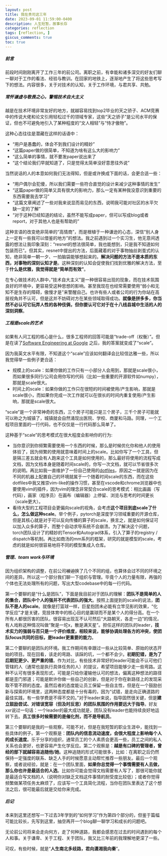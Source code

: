 ```yaml
---
layout: post
title: 我在贵司这三年
date: 2023-09-01 11:59:00-0400
description: 人生短暂，故事长存
categories: reflection
tags: [reflection, ]
giscus_comments: true
toc: true
---
```


##### 前言

前段时间刚刚离开了工作三年的前公司。离职之前，有幸能和诸多深交的好友们聊一聊对于工作的看法、经验与教训。在回家的地铁上，逐渐地产生了将这些思考写下的想法。内容很多，关于对技术的认知，关于工作环境，与君共享、共勉。

##### **常怀谦虚与敬畏之心，警惕技术自大主义**
    
越是在技术环境非常友好的地方，就越容易找到top2毕业的天之骄子、ACM竞赛中的传说大佬和论文引用轻松过千的领域专家，这些“天之骄子”是公司水平的保证，但也不可避免地引入了某种程度的“文人相轻”与“恃才傲物”。

这种心态往往是潜藏在这样的话语中：

- “用户是愚蠢的，体会不到我们设计的精妙”
- “这篇paper做的很简单，不知道为啥有这么大的影响力”
- “这么简单的事情，就不要发paper说出来了
- “这个结论我们早就知道了，只是觉得太简单没好意思往外说”

当然说话的人的本意如何我们无法得知，但是或许换成下面的话，会更合适一些：
    
- “用户偶尔会犯傻，所以我们需要一些符合直觉的设计来减少这种事情的发生”
- “这篇paper做的简单又具有很大的影响力，那么一定有某种我没意识到重要的东西需要我去学习”
- “这篇文章阐述了一些对我来说显而易见的东西，说明我可能对社区的水平欠缺一定的了解”
- “对于这种已经知道的结论，虽然不能写成paper，但可以写成blog或者report，对于其他人也是有帮助的”

这种言语的改变绝非简单的“高情商”，而是根植于一种谦逊的心态，深信“别人身上一定有一些我可以借鉴的地方”的想法。我之前遇到过一个实习生，他无意间透露的想法让我印象深刻：“resnet的想法很简单，我也能想到，只是我不知道如何包装而已”。但其实，resnet中提出的方法，后面藏着的对于事物抽丝剥茧式的认知，绝非简单一朝一夕、一拍脑袋能够想起来的。**解决问题的方法不是本质的东西，对事物的深刻认知才是**。这种深刻的认知会促使我们找到优雅的解决方法，至于**什么是优雅，我觉得就是“简单而有效”**。

在专心做技术的人群中，”技术自大主义”是一种很容易出现的现象，而在技术氛围良好的环境中，更容易受这种思想的影响。甚至我现在也经常需要使用“弱小和无知不是生存的障碍，傲慢才是”来警醒自己。也许有些人或者公司的行为你站在高层视角并不认可，但是这并不妨碍对方在某些领域取得成功。**就像是拼多多，你当然不必认可它玩弄人性的各种伎俩，但你要认可它对于在十八线县城中生活的人的深刻洞察**。 

##### **工程是scale的艺术**
    
如果有人问工程的核心是什么，很多工程师的回答可能是“trade-off（权衡）”。但是在读了[Software Engineering at Google](https://book.douban.com/subject/34875994/) 之后，我的答案就变成了“scale”。

因为我英文水平有限，不知道这个“scale”应该如何翻译会比较信达雅一些，所以我觉得举一些例子更合适：

- 规模上的scale：如果你做的工作只有一小部分人会用到，那就是scale很小，而如果很多同行/公司会用你写的代码（比如一些重要的开源软件如numpy），那就是scale很大。
- 时间上的scale：如果你做的工作只在很短的时间被使用/产生影响，那就是scale很小，而如果你完成一次工作就可以在很长的时间内重复使用/产生影响，那就是scale很大。

“scale”是一个非常神奇的东西，三个房子可能只是三个房子，三千个房子可能就可以称之为城镇了，城镇就会自然涌现出医院、学校、商厦和马路。同理，一个工程项目里面的一行代码，也不仅仅是一行代码那么简单了。

这种基于“scale”的思考模式在很大程度会影响你的行为:

- 当你意识到你频繁需要使用一个东西的时候，那么是时候优化你和他人的使用体验了，因为频繁的使用就意味着时间上的scale。比如你写了一个工具，但是隔三差五就会有人跑来这个工具是如何使用的，那么最好将使用的流程写成文档，因为文档本身是随着时间scale的，你写一次文档，就可以节省很多次的说明。再比如我一直维护了一份自己使用的[dotfiles](https://github.com/FateScript/dotfiles)，原因之一就是因为在不同的机器上配置自己的环境就属于一个随着时间scale的东西，而在这些dotfiles中我又推崇vim-like的操作习惯，甚至在vscode和chrome浏览器中也要使用vim的插件，因为vim的理念非常契合scale的思考模式：相比画画（写代码），画家（程序员）在画布（编辑器）上停留、浏览与思考的时间更长（scale更大）。
- 看待大型的工程项目会更偏向scale的视角，会考虑**这个项目到底scale了什么，怎么做这种scale**。举个例子，pytorch是深度学习领域重要的开源仓库，但是其核心就是对于可以反向传播的算子的scale，换言之，就是如何保证可以加入众多的算子，而整个自动求导系统不会崩溃。为了解决这个问题，torch团队设计了的精妙的Tensor和Autograd体系，引入了算子的registry / dispatch等机制。再比如商汤的mm系列的框架，研究的就是模型的scale，考虑的就是如何很容易地将不同的模型集成入仓库。

##### 管理、team work与环境
    
因为组织架构的调整，在前公司~~被迫~~换了几个不同的组，也算体会过不同的环境之间的差异。所以这一个部分我们聊一下组织与管理。毕竟个人的力量有限，再强的个体也无法处理所有的问题，写出大型codebase中的每一行代码。

第一个要聊的是“什么是团队”，下面是我目前对于团队的理解：**团队不是简单的人的集合，团队中个人的强并不代表团队的强大**。按照上面提到的scale的说法，**团队不是人的scale**。就像是打篮球一样，巨星抱团未必能有立竿见影的效果，“化学反应”才是关键，竞技体育中的核心目的是赢球而不是某个人的得分高。在一个所有人都很厉害的团队，很容易出现互不认可然后“大路朝天，各走一边”的情况，有人戏称这种情况叫做“聚是一坨x，散是满天星”。担任这样的团队的leader，**技术实力的强弱与否只是一个评价维度，相较来说，能够协调处理各方的冲突，使团队focus共同的目标，是leader更重要的能力**。

第二个要聊的是团队的环境。我工作期间有幸跟过一些从比较简单、原始的状态开始的项目。现在回看，该走的弯路、该踩的坑，一个都不会少。**初期犯错，是为了后期犯更少、更严重的错**。作为对比，有些技术非常好的leader可能会不认可他们管辖的人（通常也是执行具体任务的人）的提议，希望项目能够少走一些弯路。这种不认可有很多表现形式，可能是只给你灌输他认可的想法，偏离这种想法的路径都是歪门邪道；可能是默许你做一些自己的创新，但是对于你在新路径上的发现采取不管不顾的态度。虽然后者的态度能让员工保留一些自主性，但是在一个鼓励创新与探索的环境里，这两种态度都是十分有毒的，因为“试错，是走向正确道路的最佳实践，有一些学费是不得不交的。”对于leader来说，指导固然很关键，但是**建立鼓励尝试、对错误宽容（但及时反思）的团队氛围的作用要远大于指导**。好友xxr说过一句话：一个leader的最大成功就是，团队没有leader也能持续良好地运转下去。**员工很多时候需要的是催化剂，而不是导航员**。

第三个要聊的是我的一些观察，可能不对，但是在我短暂的职业生涯中，能找到一些具体的例子。第一个观察是：**团队内的信息流动速度，会很大程度上影响每个人的成长速度**。乐于分享的组织，通常员工的个人素质会更高一些，员工之间的私人关系也会更好，也更容易产生化学反应。第二个观察是：**越是有口碑的管理者，曾经的部下就越容易追随他/她**。这种追随的形式可能很多，比如：在离职之后仍然保持一定强度的联系、缺乏人手的时候愿意主动帮忙推荐一些朋友。最后一个观察，或者说经验，就是：在一个团队里面，**如果你总觉得一个事情需要有人去做，那么你也许是最适合的人选**。比如你可能会觉得文档需要有人写了，那很可能你就是最适合写文档的人（说明你对缺乏文档这件事情的耐受度比较低）；或者你觉得频繁做某项任务太麻烦了，应该写一个工具简化流程，当你在团队里表达了这个想法之后，很可能最后就是交给你来完成。

##### 后记

本来到这里还想写一下过去3年学到的“如何学习”作为第四个部分的，但鉴于篇幅可能比较长，先写到这里，抽空再开一个blog聊一聊学习和成长的问题吧。

无论前公司将来会走向何方，走了何种道路，我都会感恩在过去的时间遇到的每个人和事。关于谦卑、关于工程、关于团队，我又比三年前的我理解地更深了一些。

可叹，有些时候，就是“**人生南北多歧路，君向潇湘我向秦**”。
